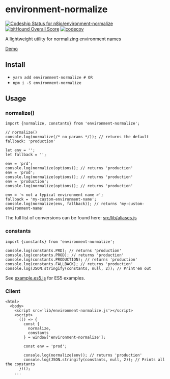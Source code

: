 # environment-normalize
[ ![Codeship Status for n8io/environment-normalize](https://app.codeship.com/projects/fab2a050-810e-0134-279a-7e60ebb19227/status?branch=master)](https://app.codeship.com/projects/182146) [![bitHound Overall Score](https://www.bithound.io/github/n8io/environment-normalize/badges/score.svg)](https://www.bithound.io/github/n8io/environment-normalize) [![codecov](https://codecov.io/gh/n8io/environment-normalize/branch/master/graph/badge.svg)](https://codecov.io/gh/n8io/environment-normalize)

A lightweight utility for normalizing environment names

[Demo](https://runkit.com/npm/environment-normalize)

## Install

* `yarn add environment-normalize # OR`
* `npm i -S environment-normalize`

## Usage

### normalize()

```
import {normalize, constants} from 'environment-normalize';

// normalize()
console.log(normalize(/* no params */)); // returns the default fallback: 'production'

let env = '';
let fallback = '';

env = 'prd';
console.log(normalize(options)); // returns 'production'
env = 'prod';
console.log(normalize(options)); // returns 'production'
env = 'production';
console.log(normalize(options)); // returns 'production'

env = '< not a typical environment name >';
fallback = 'my-custom-environment-name';
console.log(normalize(env, fallback)); // returns 'my-custom-environment-name'
```

The full list of conversions can be found here: [src/lib/aliases.js](src/lib/aliases.js)

### constants

```
import {constants} from 'environment-normalize';

console.log(constants.PRD); // returns 'production'
console.log(constants.PROD); // returns 'production'
console.log(constants.PRODUCTION); // returns 'production'
console.log(constants.FALLBACK); // returns 'production'
console.log(JSON.stringify(constants, null, 2)); // Print'em out
```

See [example.es5.js](example.es5.js) for ES5 examples.

### Client

```
<html>
  <body>
    <script src='lib/environment-normalize.js'></script>
    <script>
      (() => {
        const {
          normalize,
          constants
        } = window['environment-normalize'];

        const env = 'prod';

        console.log(normalize(env)); // returns 'production'
        console.log(JSON.stringify(constants, null, 2)); // Prints all the constants
      })();
    ...
```
